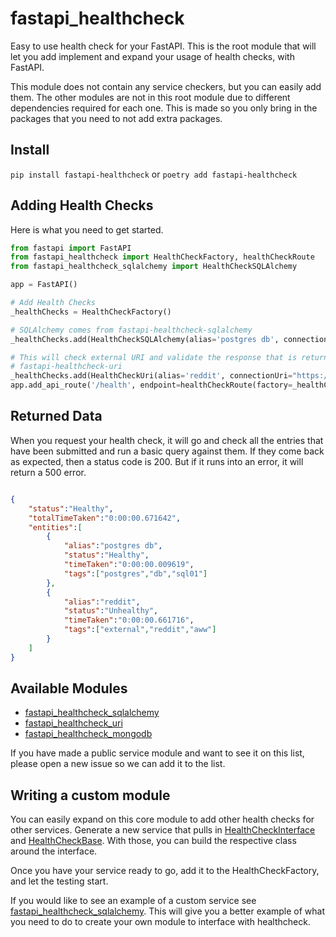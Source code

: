 # fastapi_healthcheck

Easy to use health check for your FastAPI.  This is the root module that will let you add implement and expand your usage of health checks, with FastAPI.

This module does not contain any service checkers, but you can easily add them.  The other modules are not in this root module due to different dependencies required for each one.  This is made so you only bring in the packages that you need to not add extra packages.

## Install

`pip install fastapi-healthcheck` or `poetry add fastapi-healthcheck`

## Adding Health Checks

Here is what you need to get started.

```python
from fastapi import FastAPI
from fastapi_healthcheck import HealthCheckFactory, healthCheckRoute
from fastapi_healthcheck_sqlalchemy import HealthCheckSQLAlchemy

app = FastAPI()

# Add Health Checks
_healthChecks = HealthCheckFactory()

# SQLAlchemy comes from fastapi-healthcheck-sqlalchemy
_healthChecks.add(HealthCheckSQLAlchemy(alias='postgres db', connectionUri=cs.value, table=SmtpContactsSqlModel, tags=('postgres', 'db', 'sql01')))

# This will check external URI and validate the response that is returned.
# fastapi-healthcheck-uri
_healthChecks.add(HealthCheckUri(alias='reddit', connectionUri="https://www.reddit.com/r/aww.json", tags=('external', 'reddit', 'aww')))
app.add_api_route('/health', endpoint=healthCheckRoute(factory=_healthChecks))

```

## Returned Data

When you request your health check, it will go and check all the entries that have been submitted and run a basic query against them.  If they come back as expected, then a status code is 200.  But if it runs into an error, it will return a 500 error.

```json

{
    "status":"Healthy",
    "totalTimeTaken":"0:00:00.671642",
    "entities":[
        {
            "alias":"postgres db",
            "status":"Healthy",
            "timeTaken":"0:00:00.009619",
            "tags":["postgres","db","sql01"]
        },
        {
            "alias":"reddit",
            "status":"Unhealthy",
            "timeTaken":"0:00:00.661716",
            "tags":["external","reddit","aww"]
        }
    ]
}
```

## Available Modules

* [fastapi_healthcheck_sqlalchemy](https://github.com/jtom38/fastapi_healthcheck_sqlalchemy)
* [fastapi_healthcheck_uri](https://github.com/jtom38/fastapi_healthcheck_uri)
* [fastapi_healthcheck_mongodb](https://github.com/anesmemisevic/fastapi_healthcheck_mongodb)

If you have made a public service module and want to see it on this list, please open a new issue so we can add it to the list.

## Writing a custom module

You can easily expand on this core module to add other health checks for other services.  Generate a new service that pulls in [HealthCheckInterface](https://github.com/jtom38/fastapi_healthcheck/blob/master/fastapi_healthcheck/domain.py#L6) and [HealthCheckBase](https://github.com/jtom38/fastapi_healthcheck/blob/master/fastapi_healthcheck/service.py#L75).  With those, you can build the respective class around the interface.

Once you have your service ready to go, add it to the HealthCheckFactory, and let the testing start.

If you would like to see an example of a custom service see [fastapi_healthcheck_sqlalchemy](https://github.com/jtom38/fastapi_healthcheck_sqlalchemy/blob/master/fastapi_healthcheck_sqlalchemy/service.py).  This will give you a better example of what you need to do to create your own module to interface with healthcheck.
